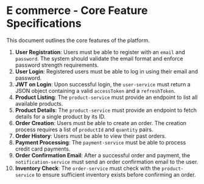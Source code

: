 # E commerce - Core Feature Specifications

This document outlines the core features of the platform.

1.  **User Registration**: Users must be able to register with an `email` and `password`. The system should validate the email format and enforce password strength requirements.
2.  **User Login**: Registered users must be able to log in using their email and password.
3.  **JWT on Login**: Upon successful login, the `user-service` must return a JSON object containing a valid `accessToken` and a `refreshToken`.
4.  **Product Listing**: The `product-service` must provide an endpoint to list all available products.
5.  **Product Details**: The `product-service` must provide an endpoint to fetch details for a single product by its ID.
6.  **Order Creation**: Users must be able to create an order. The creation process requires a list of `productId` and `quantity` pairs.
7.  **Order History**: Users must be able to view their past orders.
8.  **Payment Processing**: The `payment-service` must be able to process credit card payments.
9.  **Order Confirmation Email**: After a successful order and payment, the `notification-service` must send an order confirmation email to the user.
10. **Inventory Check**: The `order-service` must check with the `product-service` to ensure sufficient inventory exists before confirming an order.
